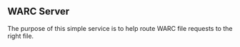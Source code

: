 WARC Server
-----------

The purpose of this simple service is to help route WARC file requests to the right file.
